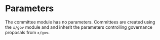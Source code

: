 # Parameters

The committee module has no parameters. Committees are created using the `x/gov` module and and inherit the parameters controlling governance proposals from `x/gov`.
